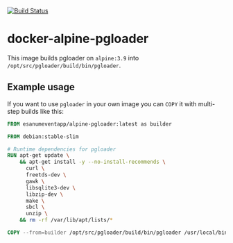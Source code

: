 [![Build Status](https://travis-ci.com/esanum/docker-alpine-pgloader.svg?branch=master)](https://travis-ci.com/esanum/docker-alpine-pgloader)

# docker-alpine-pgloader

This image builds pgloader on `alpine:3.9` into `/opt/src/pgloader/build/bin/pgloader`.

## Example usage

If you want to use `pgloader` in your own image you can `COPY` it with multi-step
builds like this:

```dockerfile
FROM esanumeventapp/alpine-pgloader:latest as builder

FROM debian:stable-slim

# Runtime dependencies for pgloader
RUN apt-get update \
    && apt-get install -y --no-install-recommends \
      curl \
      freetds-dev \
      gawk \
      libsqlite3-dev \
      libzip-dev \
      make \
      sbcl \
      unzip \
    && rm -rf /var/lib/apt/lists/*

COPY --from=builder /opt/src/pgloader/build/bin/pgloader /usr/local/bin
```
